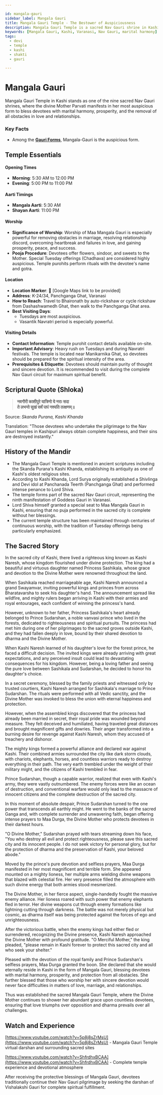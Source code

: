 ```yaml
---

id: mangala-gauri
sidebar_label: Mangala Gauri
title: Mangala Gauri Temple - The Bestower of Auspiciousness
description: Mangala Gauri Temple is a sacred Nav Gauri shrine in Kashi where Goddess Parvati blesses devotees with marital harmony and prosperity.
keywords: [Mangala Gauri, Kashi, Varanasi, Nav Gauri, marital harmony]
tags:
  - devi
  - temple
  - kashi
  - shakti
  - gauri

---
```


# Mangala Gauri

Mangala Gauri Temple in Kashi stands as one of the nine sacred Nav Gauri shrines, where the divine Mother Parvati manifests in her most auspicious form to bless devotees with marital harmony, prosperity, and the removal of all obstacles in love and relationships.

### Key Facts
- Among the **[Gauri Forms](/temples/tags/gauri-forms)**, Mangala-Gauri is the auspicious form.

## Temple Essentials

#### Opening Times

  * **Morning**: 5:30 AM to 12:00 PM
  * **Evening**: 5:00 PM to 11:00 PM

#### Aarti Timings

  * **Mangala Aarti**: 5:30 AM
  * **Shayan Aarti**: 11:00 PM

#### Worship

  * **Significance of Worship**: Worship of Maa Mangala Gauri is especially powerful for removing obstacles in marriage, resolving relationship discord, overcoming heartbreak and failures in love, and gaining prosperity, peace, and success.
  * **Pooja Procedure**: Devotees offer flowers, sindoor, and sweets to the Mother. Special Tuesday offerings (Chadhava) are considered highly auspicious. Temple purohits perform rituals with the devotee's name and gotra.

#### Location

  * **Location Marker**: 📍 [Google Maps link to be provided]
  * **Address**: K-24/34, Panchganga Ghat, Varanasi
  * **How to Reach**: Travel to Bhaironath by auto-rickshaw or cycle rickshaw from Dashashwamedh Ghat, then walk to the Panchganga Ghat area.
  * **Best Visiting Days**:
      * Tuesdays are most auspicious.
      * Vasantik Navratri period is especially powerful.

#### Visiting Details

  * **Contact Information**: Temple purohit contact details available on-site.
  * **Important Advisory**: Heavy rush on Tuesdays and during Navratri festivals. The temple is located near Manikarnika Ghat, so devotees should be prepared for the spiritual intensity of the area.
  * **Prerequisites & Etiquette**: Devotees should maintain purity of thought and sincere devotion. It is recommended to visit during the complete Nav Gauri circuit for maximum spiritual benefit.

## Scriptural Quote (Shloka)

> **नवगौरी काशीपुरे यात्रिणो ये नराः सदा**<br/>
> **ते लभन्ते सुखं सर्वं पापं नश्यति तत्क्षणम्॥**

Source: *Skanda Purana, Kashi Khanda*

Translation: "Those devotees who undertake the pilgrimage to the Nav Gauri temples in Kashipuri always obtain complete happiness, and their sins are destroyed instantly."

## History of the Mandir
- The Mangala Gauri Temple is mentioned in ancient scriptures including the Skanda Purana's Kashi Khanda, establishing its antiquity as one of Kashi's oldest religious sites.
- According to Kashi Khanda, Lord Surya originally established a Shivlinga and Devi idol at Panchanada Teerth (Panchganga Ghat) and performed intense penance to Lord Shiva.
- The temple forms part of the sacred Nav Gauri circuit, representing the ninth manifestation of Goddess Gauri in Varanasi.
- Lord Shiva himself granted a special seat to Maa Mangala Gauri in Kashi, ensuring that no puja performed in the sacred city is complete without her blessings.
- The current temple structure has been maintained through centuries of continuous worship, with the tradition of Tuesday offerings being particularly emphasized.

## The Sacred Story 

In the sacred city of Kashi, there lived a righteous king known as Kashi Naresh, whose kingdom flourished under divine protection. The king had a beautiful and virtuous daughter named Princess Sashikala, whose grace and devotion to the Divine Mother were renowned throughout the land.

When Sashikala reached marriageable age, Kashi Naresh announced a grand Swayamvar, inviting powerful kings and princes from across Bharatavarsha to seek his daughter's hand. The announcement spread like wildfire, and mighty rulers began arriving in Kashi with their armies and royal entourages, each confident of winning the princess's hand.

However, unknown to her father, Princess Sashikala's heart already belonged to Prince Sudarshan, a noble vanvasi prince who lived in the forests, dedicated to righteousness and spiritual pursuits. The princess had met him during one of her pilgrimages to the sacred groves outside Kashi, and they had fallen deeply in love, bound by their shared devotion to dharma and the Divine Mother.

When Kashi Naresh learned of his daughter's love for the forest prince, he faced a difficult decision. The invited kings were already arriving with great expectations, and any perceived insult could lead to devastating consequences for his kingdom. However, being a loving father and seeing the pure love between Sashikala and Sudarshan, he decided to honor his daughter's choice.

In a secret ceremony, blessed by the family priests and witnessed only by trusted courtiers, Kashi Naresh arranged for Sashikala's marriage to Prince Sudarshan. The rituals were performed with all Vedic sanctity, and the Divine Mother was invoked to bless the union with eternal happiness and protection.

However, when the assembled kings discovered that the princess had already been married in secret, their royal pride was wounded beyond measure. They felt deceived and humiliated, having traveled great distances and brought magnificent gifts and dowries. Their anger transformed into a burning desire for revenge against Kashi Naresh, whom they accused of treachery and dishonor.

The mighty kings formed a powerful alliance and declared war against Kashi. Their combined armies surrounded the city like dark storm clouds, with chariots, elephants, horses, and countless warriors ready to destroy everything in their path. The very earth trembled under the weight of their military might, and the citizens of Kashi trembled in fear.

Prince Sudarshan, though a capable warrior, realized that even with Kashi's army, they were vastly outnumbered. The enemy forces were like an ocean of destruction, and conventional warfare would only lead to the massacre of innocent citizens and the complete destruction of the sacred city.

In this moment of absolute despair, Prince Sudarshan turned to the one power that transcends all earthly might. He went to the banks of the sacred Ganga and, with complete surrender and unwavering faith, began offering intense prayers to Maa Durga, the Divine Mother who protects devotees in their darkest hours.

"O Divine Mother," Sudarshan prayed with tears streaming down his face, "You who destroy all evil and protect righteousness, please save this sacred city and its innocent people. I do not seek victory for personal glory, but for the protection of dharma and the preservation of Kashi, your beloved abode."

Moved by the prince's pure devotion and selfless prayers, Maa Durga manifested in her most magnificent and terrible form. She appeared mounted on a mighty lioness, her multiple arms wielding divine weapons that blazed with celestial fire. Her very presence filled the atmosphere with such divine energy that both armies stood mesmerized.

The Divine Mother, in her fierce aspect, single-handedly fought the massive enemy alliance. Her lioness roared with such power that enemy elephants fled in terror. Her divine weapons cut through enemy formations like lightning cutting through darkness. The battle was not merely physical but cosmic, as dharma itself was being protected against the forces of ego and unrighteousness.

After the victorious battle, when the enemy kings had either fled or surrendered, recognizing the Divine presence, Kashi Naresh approached the Divine Mother with profound gratitude. "O Merciful Mother," the king pleaded, "please remain in Kashi forever to protect this sacred city and all who seek your shelter."

Pleased with the devotion of the royal family and Prince Sudarshan's selfless prayers, Maa Durga granted the boon. She declared that she would eternally reside in Kashi in the form of Mangala Gauri, blessing devotees with marital harmony, prosperity, and protection from all obstacles. She further blessed that those who worship her with sincere devotion would never face difficulties in matters of love, marriage, and relationships.

Thus was established the sacred Mangala Gauri Temple, where the Divine Mother continues to shower her abundant grace upon countless devotees, ensuring that love triumphs over opposition and dharma prevails over all challenges.

## Watch and Experience
[https://www.youtube.com/watch?v=5p8j8sZrMsU](https://www.youtube.com/watch?v=5p8j8sZrMsU) - Mangala Gauri Temple virtual darshan and surrounding sacred sites

[https://www.youtube.com/watch?v=ShfrdhxBCAA](https://www.youtube.com/watch?v=ShfrdhxBCAA) - Complete temple experience and devotional atmosphere

After receiving the protective blessings of Mangala Gauri, devotees traditionally continue their Nav Gauri pilgrimage by seeking the darshan of Vishalakshi Gauri for complete spiritual fulfillment.
